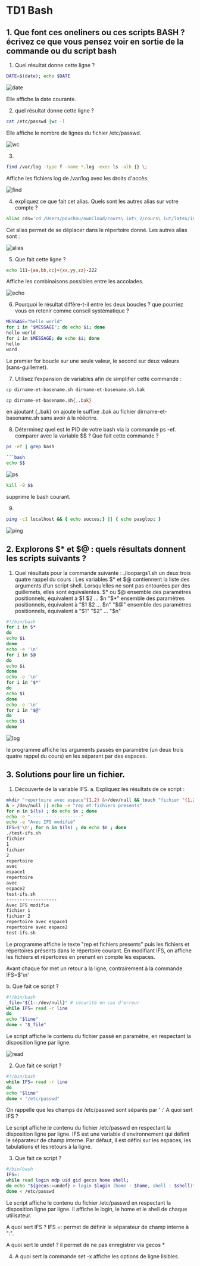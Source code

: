 # TD1 Bash 

## 1. Que font ces oneliners ou ces scripts BASH ? écrivez ce que vous pensez voir en sortie de la commande ou du script bash

1. Quel résultat donne cette ligne ?
```bash
DATE=$(date); echo $DATE
```

![date](./images/TD1_R405_1.png)

Elle affiche la date courante.

2. quel résultat donne cette ligne ?

```bash
cat /etc/passwd |wc -l
```
Elle affiche le nombre de lignes du fichier /etc/passwd.

![wc](./images/TD1_R405_2.png)


3. 
```bash
find /var/log -type f -name *.log -exec ls -alh {} \;
```


Affiche les fichiers log de /var/log avec les droits d'accès.

![find](./images/TD1_R405_3.png)


4. expliquez ce que fait cet alias. Quels sont les autres alias sur votre compte ?

```bash
alias cds='cd /Users/pouchou/ownCloud/cours\ iut\ 2/cours\ iut/latex/inc/scripts'
```

Cet alias permet de se déplacer dans le répertoire donné. Les autres alias sont :

![alias](./images/TD1_R405_4.png)


5. Que fait cette ligne ?

```bash
echo 111-{aa,bb,cc}+{xx,yy,zz}-222
```

Affiche les combinaisons possibles entre les accolades.

![echo](./images/TD1_R405_5.png)



6. Pourquoi le résultat diffère-t-il entre les deux boucles ? que pourriez vous en retenir comme conseil systématique ?

```bash
MESSAGE="hello world"
for i in "$MESSAGE"; do echo $i; done
hello world
for i in $MESSAGE; do echo $i; done
hello
word
```

Le premier for boucle sur une seule valeur, le second sur deux valeurs (sans-guillemet).




7. Utilisez l’expansion de variables afin de simplifier cette commande :

```bash
cp dirname-et-basename.sh dirname-et-basename.sh.bak
```

```bash
cp dirname-et-basename.sh{,.bak}
```

en ajoutant {,.bak} on ajoute le suffixe .bak au fichier dirname-et-basename.sh sans avoir à le réécrire.


8. Déterminez quel est le PID de votre bash via la commande ps -ef. comparer avec la variable $$ ? Que fait cette commande ?

```bash
ps -ef | grep bash

```bash
echo $$
```

![ps](./images/TD1_R405_8.png)


```bash
kill -9 $$
```

supprime le bash courant.


9. 
```bash
ping -c1 localhost && { echo succes;} || { echo pasglop; }
```

![ping](./images/TD1_R405_9.png)

## 2. Explorons $* et $@ : quels résultats donnent les scripts suivants ?

1. Quel résultats pour la commande suivante : ./loopargs1.sh un deux trois quatre rappel du cours :
Les variables $* et $@ contiennent la liste des arguments d’un script shell. Lorsqu’elles ne sont pas entourées par des guillemets, elles sont équivalentes. $* ou $@ ensemble des paramètres positionnels, équivalent à $1 $2 ... $n
"$*" ensemble des paramètres positionnels, équivalent à "$1 $2 ... $n"
"$@" ensemble des paramètres positionnels, équivalent à "$1" "$2" ... "$n"

```bash
#!/bin/bash
for i in $*
do
echo $i
done
echo -e '\n'
for i in $@
do
echo $i
done
echo -e '\n'
for i in "$*"
do
echo $i
done
echo -e '\n'
for i in "$@"
do
echo $i
done
```

![log](./images/TD1_405_2_1.png)

le programme affiche les arguments passés en paramètre (un deux trois quatre rappel du cours) en les séparant par des espaces.

## 3. Solutions pour lire un fichier.

1. Découverte de la variable IFS.
    a. Expliquez les résultats de ce script : 
```bash
mkdir "repertoire avec espace"{1,2} &>/dev/null && touch "fichier "{1,2} \
& > /dev/null || echo -e "rep et fichiers presents"
for n in $(ls) ; do echo $n ; done
echo -e "-------------------"
echo -e "Avec IFS modifié"
IFS=$'\n'; for n in $(ls) ; do echo $n ; done
./test-ifs.sh
fichier
1
fichier
2
repertoire
avec
espace1
repertoire
avec
espace2
test-ifs.sh
-------------------
Avec IFS modifie
fichier 1
fichier 2
repertoire avec espace1
repertoire avec espace2
test-ifs.sh
```

Le programme affiche le texte "rep et fichiers presents" puis les fichiers et répertoires présents dans le répertoire courant. En modifiant IFS, on affiche les fichiers et répertoires en prenant en compte les espaces.

Avant chaque for met un retour a la ligne, contrairement à la commande IFS=$'\n'

b. Que fait ce script ? 
```bash
#!/bin/bash
_file="${1:-/dev/null}" # sécurité en cas d'erreur
while IFS= read -r line
do
echo "$line"
done < "$_file"
```

Le script affiche le contenu du fichier passé en paramètre, en respectant la disposition ligne par ligne.


![read](./images/TD1_405_3b.png)


2. Que fait ce script ? 
```bash
#!/bin/bash
while IFS= read -r line
do
echo "$line"
done < "/etc/passwd"
```

On rappelle que les champs de /etc/passwd sont séparés par ’ :’ A quoi sert IFS ?

Le script affiche le contenu du fichier /etc/passwd en respectant la disposition ligne par ligne. IFS est une variable d'environnement qui définit le séparateur de champ interne. Par défaut, il est défini sur les espaces, les tabulations et les retours à la ligne.

3. Que fait ce script ? 
```bash
#/bin/bash
IFS=:
while read login mdp uid gid gecos home shell;
do echo "${gecos:=undef} > login $login (home : $home, shell : $shell)" ;
done < /etc/passwd
```

Le script affiche le contenu du fichier /etc/passwd en respectant la disposition ligne par ligne. Il affiche le login, le home et le shell de chaque utilisateur.

A quoi sert IFS ? IFS =: permet de définir le séparateur de champ interne à ":".

A quoi sert le undef ? il permet de ne pas enregistrer via gecos
*

4. A quoi sert la commande set -x 
affiche les options de ligne lisibles.

